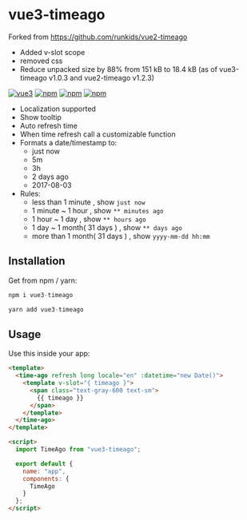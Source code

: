 # vue3-timeago

Forked from https://github.com/runkids/vue2-timeago

- Added v-slot scope
- removed css
- Reduce unpacked size by 88% from 151 kB to 18.4 kB (as of vue3-timeago v1.0.3 and vue2-timeago v1.2.3)

[![vue3](https://img.shields.io/badge/vue-3.x-brightgreen.svg)](https://vuejs.org/) [![npm](https://img.shields.io/npm/v/vue3-timeago.svg)](https://www.npmjs.com/package/vue3-timeago) [![npm](https://img.shields.io/npm/dt/vue3-timeago.svg)](https://www.npmjs.com/package/vue3-timeago) [![npm](https://img.shields.io/npm/l/vue3-timeago.svg)](https://github.com/runkids/vue3-timeago/blob/master/LICENSE)

- Localization supported
- Show tooltip
- Auto refresh time
- When time refresh call a customizable function
- Formats a date/timestamp to:
  - just now
  - 5m
  - 3h
  - 2 days ago
  - 2017-08-03
- Rules:
  - less than 1 minute , show `just now`
  - 1 minute ~ 1 hour , show `** minutes ago`
  - 1 hour ~ 1 day , show `** hours ago`
  - 1 day ~ 1 month( 31 days ) , show `** days ago`
  - more than 1 month( 31 days ) , show `yyyy-mm-dd hh:mm`

## Installation

Get from npm / yarn:

```js
npm i vue3-timeago
```

```js
yarn add vue3-timeago
```

## Usage

Use this inside your app:

```html
<template>
  <time-ago refresh long locale="en" :datetime="new Date()">
    <template v-slot="{ timeago }">
      <span class="text-gray-600 text-sm">
        {{ timeago }}
      </span>
    </template>
  </time-ago>
</template>

<script>
  import TimeAgo from "vue3-timeago";

  export default {
    name: "app",
    components: {
      TimeAgo
    }
  };
</script>
```
